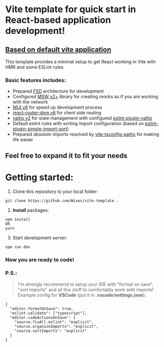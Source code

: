 # Vite template for quick start in React-based application development!

## [Based on default vite application](https://vitejs.dev/guide/)

This template provides a minimal setup to get React working in Vite with HMR and some ESLint rules.

### Basic features includes:

- Prepared [FSD](https://feature-sliced.design/docs) architecture for development
- Configured [MSW v2+](https://mswjs.io/docs/getting-started) library for creating mocks as if you are working with the network
- [MUI v6]() for speed up development process
- [react-router-dom v6](https://reactrouter.com/en/main/start/overview) for client side routing
- [valtio v2](https://github.com/pmndrs/valtio) for state management with configured [eslint-plugin-valtio](https://github.com/pmndrs/eslint-plugin-valtio)
- Default eslint rules with sorting import configuration (based on [eslint-plugin-simple-import-sort](https://github.com/lydell/eslint-plugin-simple-import-sort))
- Prepared _absolute_ imports resolved by [vite-tsconfig-paths](https://github.com/aleclarson/vite-tsconfig-paths) for making life easier

## Feel free to expand it to fit your needs

# Getting started:

1. Clone this repository to your local folder:

```
git clone https://github.com/Wixes/vite-template .
```

2. **Install** packages:

```
npm install
OR
yarn
```

3. Start development server:

```
npm run dev
```

### Now you are ready to code!

### P.S.:

> I'm strongly recommend to setup your IDE with "format on save", "sort imports" and all this stuff to comfortably work with imports! Example config for **VSCode** (put it in **.vscode/settings.json**):

```
{
  "editor.formatOnSave": true,
  "eslint.validate": ["typescript"],
  "editor.codeActionsOnSave": {
    "source.fixAll.eslint": "explicit",
    "source.organizeImports": "explicit",
    "source.sortImports": "explicit"
  }
}
```
